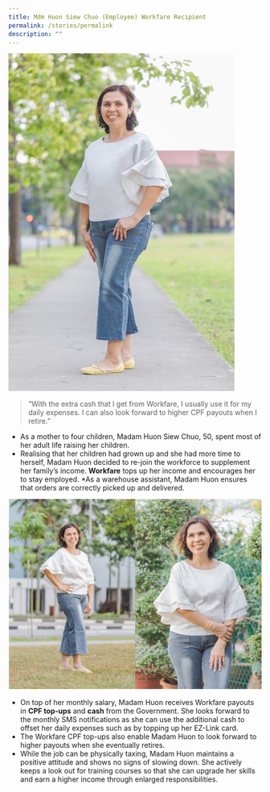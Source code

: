 ```yaml
---
title: Mdm Huon Siew Chuo (Employee) Workfare Recipient
permalink: /stories/permalink
description: ""
---
```

![](/images/STORIES5.jpg)

>“With the extra cash that I get from Workfare, I usually use it for my daily expenses. I can also look forward to higher CPF payouts when I retire.”

* As a mother to four children, Madam Huon Siew Chuo, 50, spent most of her adult life raising her children.
* Realising that her children had grown up and she had more time to herself, Madam Huon decided to re-join the workforce to supplement her family’s income. **Workfare** tops up her income and encourages her to stay employed.
*As a warehouse assistant, Madam Huon ensures that orders are correctly picked up and delivered.

![](/images/STORIES6.jpg)

* On top of her monthly salary, Madam Huon receives Workfare payouts in **CPF top-ups** and **cash** from the Government. She looks forward to the monthly SMS notifications as she can use the additional cash to offset her daily expenses such as by topping up her EZ-Link card.
* The Workfare CPF top-ups also enable Madam Huon to look forward to higher payouts when she eventually retires.
* While the job can be physically taxing, Madam Huon maintains a positive attitude and shows no signs of slowing down. She actively keeps a look out for training courses so that she can upgrade her skills and earn a higher income through enlarged responsibilities.


